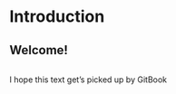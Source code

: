 # Introduction

## Welcome!

<figure><img src=".gitbook/assets/ConfusedCanvas.gif" alt=""><figcaption></figcaption></figure>

I hope this text get’s picked up by GitBook
